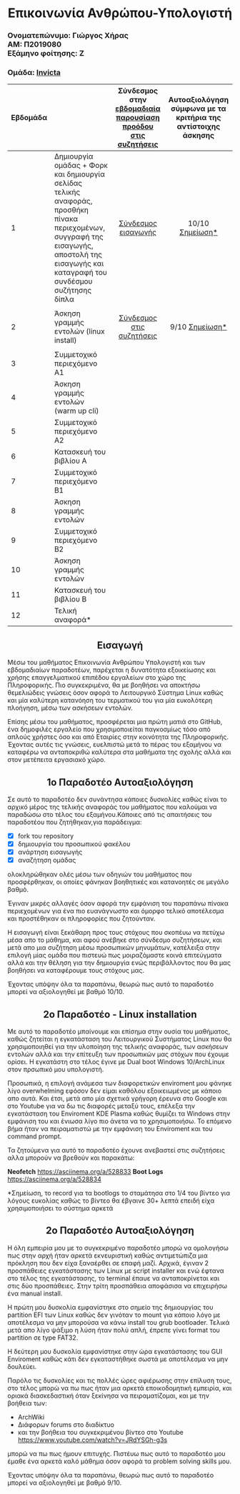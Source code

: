 <H1 align="center">
Επικοινωνία Ανθρώπου-Υπολογιστή
</H1>

<h3 align="left">Ονοματεπώνυμο: Γιώργος Χήρας<br>
ΑΜ: Π2019080<br>
Εξάμηνο φοίτησης: Ζ<br>
</h3>

### Ομάδα: [Invicta](https://github.com/Invicta-Ionian-Hci/main)

| Εβδομάδα |  | Σύνδεσμος στην [εβδομαδιαία παρουσίαση προόδου στις συζητήσεις](https://github.com/courses-ionio/help/discussions/categories/show-and-tell) | Αυτοαξιολόγηση σύμφωνα με τα κριτήρια της αντίστοιχης άσκησης |
| --- | --- | --- | --- |
| 1 | Δημιουργία ομάδας + Φορκ και δημιουργία σελίδας τελικής αναφοράς, προσθήκη πίνακα περιεχομένων, συγγραφή της εισαγωγής, αποστολή της εισαγωγής και καταγραφή του συνδέσμου συζήτησης δίπλα  | <p align="center">[Σύνδεσμος εισαγωγής](https://github.com/courses-ionio/help/discussions/857)</p> | <p align="center">10/10  [Σημείωση*](#1ο-Παραδοτέο-Αυτοαξιολόγηση) </p> |
| 2 | Άσκηση γραμμής εντολών (linux install) |<p align="center">[Σύνδεσμος στις συζητήσεις](https://github.com/courses-ionio/help/discussions/1074) |<p align="center">9/10  [Σημείωση*](#2ο-Παραδοτέο-Αυτοαξιολόγηση) </p> |
| 3 | Συμμετοχικό περιεχόμενο A1 | | |
| 4 | Άσκηση γραμμής εντολών (warm up cli) | | |
| 5 | Συμμετοχικό περιεχόμενο A2 | | |
| 6 | Κατασκευή του βιβλίου Α | | |
| 7 | Συμμετοχικό περιεχόμενο B1 | | |
| 8 | Άσκηση γραμμής εντολών | | |
| 9 | Συμμετοχικό περιεχόμενο B2 | | |
| 10 | Άσκηση γραμμής εντολών | | |
| 11 | Κατασκευή του βιβλίου Β | | |
| 12 | Τελική αναφορά* | | |


<h2 align="center">Εισαγωγή</h2>

  Μέσω του μαθήματος Επικοινωνία Ανθρώπου Υπολογιστή και των εβδομαδιαίων παραδοτέων, παρέχεται η δυνατότητα εξοικείωσης και χρήσης επαγγελματικού επιπέδου εργαλείων στο χώρο της Πληροφορικής. Πιο συγκεκριμένα, θα με βοηθήσει να αποκτήσω θεμελιώδεις γνώσεις όσον αφορά το Λειτουργικό Σύστημα Linux καθώς και μία καλύτερη κατανόηση του τερματικού του για μία ευκολότερη πλοήγηση, μέσω των ασκήσεων εντολών.
  
  Επίσης μέσω του μαθήματος, προσφέρεται μια πρώτη ματιά στο GitHub, ένα δημοφιλές εργαλείο που χρησιμοποιείται παγκοσμίως τόσο από απλούς χρήστες όσο και από Εταιρίες στην κοινότητα της Πληροφορικής. Έχοντας αυτές τις γνώσεις, ευελπιστώ μετά το πέρας του εξαμήνου να καταφέρω να ανταποκριθώ καλύτερα στα μαθήματα της σχολής αλλά και στον μετέπειτα εργασιακό χώρο.

<h2 align="center">1ο Παραδοτέο Αυτοαξιολόγηση</h2>

Σε αυτό το παραδοτέο δεν συνάντησα κάποιες δυσκολίες καθώς είναι το αρχικό μέρος της τελικής αναφοράς του μαθήματος που καλούμαι να παραδώσω στο τέλος του εξαμήνου.Κάποιες από τις απαιτήσεις του παραδοτέου που ζητήθηκαν,για παράδειγμα:
- [x] fork του repository
- [x] δημιουργία του προσωπικού φακέλου
- [x] ανάρτηση εισαγωγής
- [x] αναζήτηση ομάδας

ολοκληρώθηκαν ολές μέσω των οδηγιών του μαθήματος που προσφέρθηκαν, οι οποίες φάνηκαν βοηθητικές και κατανοητές σε μεγάλο βαθμό.
  
  Έγιναν μικρές αλλαγές όσον αφορά την εμφάνιση του παραπάνω πίνακα περιεχομένων για ένα πιο ευανάγνωστο και όμορφο τελικό αποτέλεσμα και προστέθηκαν οι πληροφορίες που ζητούνταν.
  
   Η εισαγωγή είναι ξεκάθαρη προς τους στόχους που σκοπέυω να πετύχω μέσα απο το μάθημα, και αφού ανέβηκε στο σύνδεσμο συζητήσεων, και μετά απο μια συζήτηση μέσω προσωπικών μηνυμάτων, κατέλειξα στην επιλογή μίας ομάδα που πιστευώ πως μοιραζόμαστε κοινά επιτεύγματα αλλά και την θέληση για την δημιουργία ενώς περιβάλλοντος που θα μας βοηθήσει να καταφέρουμε τους στόχους μας.
  
  Έχοντας υπόψην όλα τα παραπάνω, θεωρώ πως αυτό το παραδοτέο μπορεί να αξιολογηθεί με βαθμό 10/10.
  
  
  <h2 align="center">2ο Παραδοτέο - Linux installation</h2>
  
 Με αυτό το παραδοτέο μπαίνουμε και επίσημα στην ουσία του μαθήματος, καθώς ζητείται η εγκατάσταση του Λειτουργικού Συστήματος Linux που θα χρησιμοποιηθεί για την υλοποίηση της τελικής αναφοράς, των ασκήσεων εντολών αλλά και την επίτευξη των προσωπικών μας στόχων που έχουμε ορίσει. Η εγκατάστη στο τέλος έγινε με Dual boot Windows 10/ArchLinux στον πρσωπικό μου υπολογιστή.
 
 Προσωπικά, η επιλογή ανάμεσα των διαφορετικών enviroment μου φάνηκε λίγο overwhelming εφόσον δεν είμαι καθόλου εξοικειωμένος με κάποιο απο αυτά. Και έτσι, μετά απο μία σχετικά γρήγορη έρευνα στο Google και στο Youtube για να δω τις διαφορές μεταξύ τους, επέλεξα την εγκατάσταση του Enviroment KDE Plasma καθώς θυμίζει τα Windows στην εμφάνιση του και ένιωσα λίγο πιο άνετα να το χρησιμοποιήσω. Το επόμενο βήμα ήταν να πειραματιστώ με την εμφάνιση του Enviroment και του command prompt.
 
 Τα ζητούμενα για αυτό το παραδοτέο έχουνε ανεβαστεί στις συζητήσεις αλλα μπορούν να βρεθούν και παρακάτω:
 
 <b>Neofetch</b>
 https://asciinema.org/a/528833
 <b>Boot Logs</b>
 https://asciinema.org/a/528834
 
 *Σημείωση, το record για τα bootlogs το σταμάτησα στο 1/4 του βίντεο για λόγους ευκολίας καθώς το βίντεο θα έβγαινε 30+ λεπτά επειδή είχα χρησιμοποιήσει το σύστημα αρκετά
 
 <h2 align="center">2ο Παραδοτέο Αυτοαξιολόγηση</h2>
 
 Η όλη εμπειρία μου με το συγκεκριμένο παραδοτέο μπορώ να ομολογήσω πως στην αρχή ήταν αρκετά εκνευριστική καθώς αντιμετώπιζα μια πρόκληση που δεν είχα ξαναέρθει σε επαφή μαζί. Αρχικά, έγιναν 2 προσπάθειες εγκατάστασης των Linux με script installer και ενώ έφτανα στο τέλος της εγκατάστασης, το terminal έπαυε να ανταποκρίνεται και στις δύο προσπάθειες. Στην τρίτη προσπάθεια αποφάσισα να επιχειρήσω ένα manual install. 
 
Η πρώτη μου δυσκολία εμφανίστηκε στο σημείο της δημιουργίας του partition EFI των Linux καθώς δεν γινόταν το mount για κάποιο λόγο με αποτέλεσμα να μην μπορούσα να κάνω install του grub bootloader. Τελικά μετά απο λίγο ψάξιμο η λύση ήταν πολύ απλή, έπρεπε γίνει format του partition σε type FAT32.
 
 Η  δεύτερη μου δυσκολία εμφανίστηκε στην ώρα εγκατάστασης του GUI Enviroment καθώς κάτι δεν εγκαταστήθηκε σωστά με αποτέλεσμα να μην δουλεύει.
 
 Παρόλο τις δυσκολίες και τις πολλές ώρες αφιέρωσης στην επίλυση τους, στο τέλος μπορώ να πω πως ήταν μια αρκετά εποικοδομητική εμπειρία, και οριακά διασκεδαστική όταν ξεκίνησα να πειραματίζομαι, και με την βοήθεια των:
 
 * ArchWiki 
 * Διάφορων forums στο διαδίκτυο
 * και την βοήθεια του συγκεκριμένου βίντεο στο Youtube https://www.youtube.com/watch?v=JRdYSGh-g3s
 
 μπορώ να πω πως ήμουν επιτυχής. Πιστέυω πως αυτό το παραδοτέο μου έμαθε ένα αρκετά καλό μάθημα όσον αφορά τα problem solving skills μου.
 
 Έχοντας υπόψην όλα τα παραπάνω, θεωρώ πως αυτό το παραδοτέο μπορεί να αξιολογηθεί με βαθμό 9/10.
 

